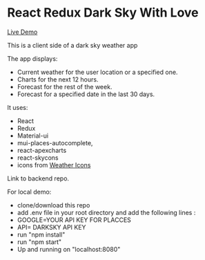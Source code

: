 # React Redux Dark Sky With Love

[Live Demo](https://5c641a9167178f017cd29613--darkskymadewithlove.netlify.com/)


This is a client side of a dark sky weather app

The app displays:

-   Current weather for the user location or a specified one.
-   Charts for the next 12 hours.
-   Forecast for the rest of the week.
-   Forecast for a specified date in the last 30 days.

It uses:

-   React
-   Redux
-   Material-ui
-   mui-places-autocomplete,
-   react-apexcharts
-   react-skycons
-   icons from [Weather Icons](http://weathericons.io)

Link to backend repo.

For local demo:

-   clone/download this repo
-   add .env file in your root directory and add the following lines : 
  - GOOGLE=YOUR API KEY FOR PLACCES 
  - API= DARKSKY API KEY
-   run "npm install"
-   run "npm start"
-   Up and running on "localhost:8080"
